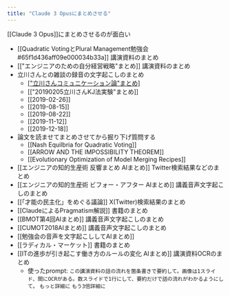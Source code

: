 ```yaml
---
title: "Claude 3 Opusにまとめさせる"
---
```


[[Claude 3 Opus]]にまとめさせるのが面白い
- [[Quadratic VotingとPlural Management勉強会#65f1d436aff09e000034b33a]] 講演資料のまとめ
- [["エンジニアのための自分経営戦略"まとめ]] 講演資料のまとめ
- 立川さんとの雑談の録音の文字起こしのまとめ
    - [["立川さんコミュニケーション論"まとめ]](2019-01-24)
    - [["20190205立川さんKJ法実験"まとめ]]
    - [[2019-02-26]]
    - [[2019-08-15]]
    - [[2019-08-22]]
    - [[2019-11-12]]
    - [[2019-12-18]]
- 論文を読ませてまとめさせてから掘り下げ質問する
    - [[Nash Equilbria for Quadratic Voting]]
    - [[ARROW AND THE IMPOSSIBILITY THEOREM]]
    - [[Evolutionary Optimization of Model Merging Recipes]]
- [[エンジニアの知的生産術 反響まとめ AIまとめ]] Twitter検索結果などのまとめ
- [[エンジニアの知的生産術 ビフォー・アフター AIまとめ]] 講義音声文字起こしのまとめ
- [[「才能の民主化」をめぐる議論]] X(Twitter)検索結果のまとめ
- [[ClaudeによるPragmatism解説]] 書籍のまとめ
- [[BMOT第4回AIまとめ]] 講義音声文字起こしのまとめ
- [[CUMOT2018AIまとめ]] 講義音声文字起こしのまとめ
- [[勉強会の音声を文字起こししてAIまとめ]]
- [[ラディカル・マーケット]] 書籍のまとめ
- [[ITの進歩が引き起こす働き方のルールの変化 AIまとめ]] 講演資料OCRのまとめ
    - 使ったprompt: `この講演資料の話の流れを箇条書きで要約して。画像は1スライド、間にOCRがある。数スライドで1行にして、要約だけで話の流れがわかるようにして。` `もっと詳細に` `もう3倍詳細に`
